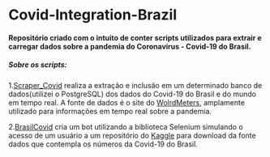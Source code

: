 # Covid-Integration-Brazil
#### Repositório criado com o intuito de conter scripts utilizados para extrair e carregar dados sobre a pandemia do Coronavírus - Covid-19 do Brasil.
##### Sobre os scripts:

1.[Scraper_Covid](https://github.com/levisouuza/Covid-Integration/blob/master/Scraper_Covid/main.py) realiza a extração e inclusão em um determinado banco de dados(utilizei o PostgreSQL) dos dados do Covid-19 do Brasil e do mundo em tempo real. A fonte de dados é o site do [WolrdMeters](https://www.worldometers.info/coronavirus/), amplamente utilizado para informações em tempo real sobre a pandemia.

2.[BrasilCovid](https://github.com/levisouuza/Covid-Integration/blob/master/BrasilCovid/main.py) cria um bot utilizando a biblioteca Selenium simulando o acesso de um usuário a um repositório do [Kaggle](https://www.kaggle.com/unanimad/corona-virus-brazil) para download da fonte dados que contempla os números da Covid-19 do Brasil.
